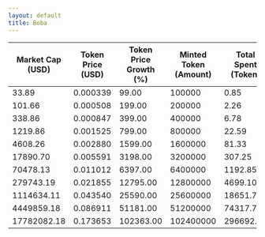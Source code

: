```yaml
---
layout: default
title: Boba
---
```

| Market Cap (USD) | Token Price (USD) | Token Price Growth (%) | Minted Token (Amount) | Total Spent (Token) | Author Revenue (USD) | Platform Mint Fee (USD) |
|------------------|-------------------|------------------------|-----------------------|--------------------|-------------------------|-------------------------|
| 33.89 | 0.000339 | 99.00 | 100000 | 0.85 | 0.76 | 0.08 |
| 101.66 | 0.000508 | 199.00 | 200000 | 2.26 | 2.03 | 0.20 |
| 338.86 | 0.000847 | 399.00 | 400000 | 6.78 | 6.10 | 0.61 |
| 1219.86 | 0.001525 | 799.00 | 800000 | 22.59 | 20.33 | 2.03 |
| 4608.26 | 0.002880 | 1599.00 | 1600000 | 81.33 | 73.19 | 7.32 |
| 17890.70 | 0.005591 | 3198.00 | 3200000 | 307.25 | 276.50 | 27.65 |
| 70478.13 | 0.011012 | 6397.00 | 6400000 | 1192.85 | 1073.44 | 107.34 |
| 279743.19 | 0.021855 | 12795.00 | 12800000 | 4699.10 | 4228.69 | 422.87 |
| 1114634.11 | 0.043540 | 25590.00 | 25600000 | 18651.76 | 16784.59 | 1678.46 |
| 4449859.18 | 0.086911 | 51181.00 | 51200000 | 74317.76 | 66878.05 | 6687.80 |
| 17782082.18 | 0.173653 | 102363.00 | 102400000 | 296692.49 | 266991.55 | 26699.15 |
